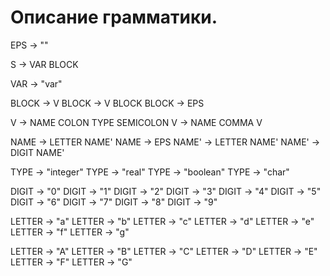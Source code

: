 # Описание грамматики.

EPS -> ""

S -> VAR BLOCK

VAR -> "var"

BLOCK -> V
BLOCK -> V BLOCK
BLOCK -> EPS

V -> NAME COLON TYPE SEMICOLON
V -> NAME COMMA V

NAME -> LETTER NAME'
NAME -> EPS
NAME' -> LETTER NAME'
NAME' -> DIGIT NAME'

TYPE -> "integer"
TYPE -> "real"
TYPE -> "boolean"
TYPE -> "char"

DIGIT -> "0"
DIGIT -> "1"
DIGIT -> "2"
DIGIT -> "3"
DIGIT -> "4"
DIGIT -> "5"
DIGIT -> "6"
DIGIT -> "7"
DIGIT -> "8"
DIGIT -> "9"

LETTER -> "a"
LETTER -> "b"
LETTER -> "c"
LETTER -> "d"
LETTER -> "e"
LETTER -> "f"
LETTER -> "g"

LETTER -> "A"
LETTER -> "B"
LETTER -> "C"
LETTER -> "D"
LETTER -> "E"
LETTER -> "F"
LETTER -> "G"